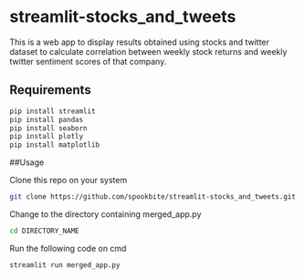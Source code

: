 # streamlit-stocks_and_tweets

This is a web app to display results obtained using stocks and twitter dataset to calculate correlation between weekly stock returns and weekly twitter sentiment scores of that company.

## Requirements

```bash
pip install streamlit
pip install pandas
pip install seaborn
pip install plotly
pip install matplotlib
```

##Usage

Clone this repo on your system 

```bash
git clone https://github.com/spookbite/streamlit-stocks_and_tweets.git
```

Change to the directory containing merged_app.py

```bash
cd DIRECTORY_NAME
```

Run the following code on cmd

```bash
streamlit run merged_app.py
```
